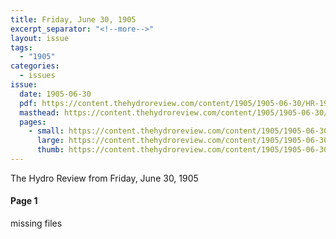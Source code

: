 ```yaml
---
title: Friday, June 30, 1905
excerpt_separator: "<!--more-->"
layout: issue
tags:
  - "1905"
categories:
  - issues
issue:
  date: 1905-06-30
  pdf: https://content.thehydroreview.com/content/1905/1905-06-30/HR-1905-06-30.pdf
  masthead: https://content.thehydroreview.com/content/1905/1905-06-30/masthead/HR-1905-06-30.jpg
  pages:
    - small: https://content.thehydroreview.com/content/1905/1905-06-30/small/HR-1905-06-30-01.jpg
      large: https://content.thehydroreview.com/content/1905/1905-06-30/large/HR-1905-06-30-01.jpg
      thumb: https://content.thehydroreview.com/content/1905/1905-06-30/thumbnails/HR-1905-06-30-01.jpg
---
```


The Hydro Review from Friday, June 30, 1905

<!--more-->

<h4>Page 1</h4>
<p>missing files</p>
